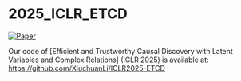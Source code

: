 # 2025_ICLR_ETCD

[![Paper](https://img.shields.io/badge/paper-ICLR-green)]()

Our code of [Efficient and Trustworthy Causal Discovery with Latent Variables and Complex Relations] (ICLR 2025) is available at: https://github.com/XiuchuanLi/ICLR2025-ETCD

